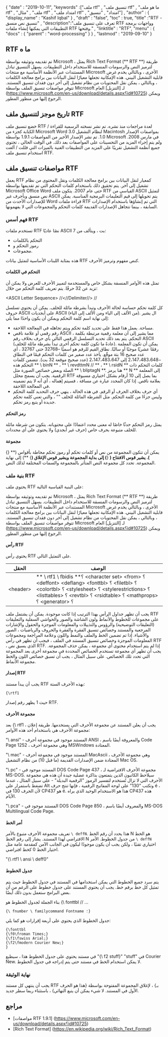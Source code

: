 {
  "date" : "2019-10-11",
  "keywords" :["ملف rtf" , "تنسيق ملف rtf" , "ما هو ملف rtf" , "ملف" , "مثال rtf" , "امتداد ملف rtf" , "امتداد" , "تنسيق"] ,
  "author" : {
    "display_name" : "Kashif Iqbal"
} ,
  "draft" : "false",
  "toc" : true,
  "title" :"RTF - تنسيق نص منسق" ,
  "description":"تعرف على تنسيق ملف RTF وواجهات برمجة التطبيقات التي يمكنها إنشاء ملفات RTF وفتحها." ,
  "linktitle" : "RTF",
  "menu" : {
    "docs" : {
      "parent" : "word-processing"
}
} ,
  "lastmod" : "2019-09-10"
}

## RTF ما ه

تم تقديمه وتوثيقه بواسطة Microsoft ، يمثل Rich Text Format (** RTF **) طريقة لترميز النص والرسومات المنسقة للاستخدام داخل التطبيقات. يسهل التنسيق تبادل المستندات عبر الأنظمة الأساسية مع منتجات Microsoft الأخرى ، وبالتالي يخدم غرض قابلية التشغيل البيني. هذه الإمكانية تجعلها معيارًا لنقل البيانات بين برامج معالجة الكلمات ، وبالتالي ، يمكن نقل المحتويات من نظام تشغيل إلى آخر دون فقدان تنسيق المستند. تتوفر مواصفات تنسيق الملف بواسطة Microsoft لـ [التنزيل] العام (https://www.microsoft.com/en-us/download/details.aspx؟id#10725) ويمكن الرجوع إليها من منظور المطور.

## تاريخ موجز لتنسيق ملف RTF ##

خضع تنسيق ملف RTF لعدة مراجعات منذ نشره. تم نشر نسخته الرسمية للقراءة / الكتابة كجزء من Microsoft Word 3.0 لنظام التشغيل Macintosh بمواصفات الإصدار 1.0. تم نشر الإصدار الأخير من المواصفات 1.9.1 بواسطة Microsoft في مارس 2008. ولم يتم إجراء المزيد من التحسينات على المواصفات بعد ذلك. في الوقت الحالي ، تحتوي جميع أنظمة التشغيل تقريبًا على المزيد من التطبيقات الغنية بالميزات التي قللت / ألغت استخدام تنسيق ملف RTF.

## مواصفات تنسيق ملف RTF ##

يعمل RTF كمعيار لنقل البيانات بين برامج معالجة الكلمات ونقل المحتوى من نظام تشغيل إلى آخر. يتم تحقيق ذلك باستخدام كلمات التحكم التي تم تقديمها بواسطة Microsoft Office Word حتى عام 2007. يتكون ملف RTF القياسي من ASCII لتمثيل نص منسق وبأحرف غير ASCII يتم تحويلها إلى قيم التعليمات البرمجية المناسبة. يمكن للإصدارات الأحدث من Word قراءة ملفات RTF التي تم إنشاؤها باستخدام الإصدارات السابقة ، بينما تتجاهل الإصدارات القديمة كلمات التحكم والمجموعات التي لا يفهمونها.

### فهم أسس RTF ###

تستخدم ملفات RTF نصًا عاديًا ASCII 7 بت ، ويتألف من:

* التحكم بالكلمات
* رموز التحكم و
* مجموعات.

هذه بمثابة اللبنات الأساسية لتمثيل بيانات RTF كنص مفهوم وترميز الأحرف.

#### التحكم في الكلمات ####

تمثل هذه الأوامر المنسقة بشكل خاص والمستخدمة لتمييز الأحرف للعرض ولا يمكن أن تزيد عن 32 حرفًا. يتم تعريف كلمة التحكم من خلال:

\<ASCII Letter Sequence> //<//Delimiter//> //

كل كلمة تحكم حساسة لحالة الأحرف وتبدأ بشرطة مائلة للخلف. يمكن أن يحتوي تسلسل حروف ASCII على أبجديات ASCII (من الألف إلى الياء ومن الألف إلى الياء). ال<Delimite> يشير إلى نهاية اسم كلمة التحكم ويمكن أن يكون واحدًا مما يلي:

* مساحة. يعمل هذا فقط على تحديد كلمة تحكم ويتم تجاهله في المعالجة اللاحقة.
* رقم رقمي أو علامة ناقص ASCII ، مما يشير إلى أن معلمة رقمية مرتبطة بكلمة التحكم. يتم بعد ذلك تحديد التسلسل الرقمي التالي بأي حرف بخلاف رقم ASCII (عادةً ما تكون كلمة تحكم أخرى تبدأ بشرطة مائلة للخلف). يمكن أن تكون المعلمة رقمًا عشريًا موجبًا أو سالبًا. نطاق القيم للرقم هو اسميًا –32768 حتى 32767 ، أي عدد صحيح 16 بتة موقّع. يأخذ عدد صغير من كلمات التحكم قيمًا في النطاق −2،147،483،648 إلى 2،147،483،647 (عدد صحيح موقعة 32 بت). تتضمن كلمات التحكم هذه ** \ binN ** ، ** \ revdttmN // ** ، ** \ rsidN ** كلمات التحكم ذات الصلة وبعض خصائص الصورة مثل ** \ bliptagN **. هنا يرمز ** N ** إلى المعلمة الرقمية. يجب أن يسمح محلل RTF بما يصل إلى 10 أرقام بشكل اختياري مسبوقة بعلامة ناقص. إذا كان المحدد عبارة عن مسافة ، فسيتم إهماله ، أي أنه لا يتم تضمينه في المعالجة اللاحقة.
* أي حرف بخلاف الحرف أو الرقم. في هذه الحالة ، ينهي حرف التحديد كلمة التحكم وليس جزءًا من كلمة التحكم. مثل الشرطة المائلة للخلف "\" ، والتي تعني كلمة تحكم جديدة أو يتبع رمز تحكم.

#### رمز التحكم ####

يمثل رمز التحكم حدثًا خاصًا له معنى محدد اعتمادًا على محتوياته. يتكون من شرطة مائلة للخلف متبوعة بحرف خاص (حرف غير أبجدي) ولا يحتوي على أي محددات.

#### مجموعة ####

يمكن أن تتكون المجموعة من نص أو كلمات تحكم أو رموز تحكم محاطة بأقواس (** {} **). يشير قوس الافتتاح (** {**) إلى بداية المجموعة ويشير قوس الإغلاق (**} **) إلى نهاية المجموعة. تحدد كل مجموعة النص المتأثر بالمجموعة والسمات المختلفة لذلك النص.

### بنية ملف RTF ###

يحتوي ملف RTF على البنية القياسية التالية:

تم تقديمه وتوثيقه بواسطة Microsoft ، يمثل Rich Text Format (** RTF **) طريقة لترميز النص والرسومات المنسقة للاستخدام داخل التطبيقات. يسهل التنسيق تبادل المستندات عبر الأنظمة الأساسية مع منتجات Microsoft الأخرى ، وبالتالي يخدم غرض قابلية التشغيل البيني. هذه الإمكانية تجعلها معيارًا لنقل البيانات بين برامج معالجة الكلمات ، وبالتالي ، يمكن نقل المحتويات من نظام تشغيل إلى آخر دون فقدان تنسيق المستند. تتوفر مواصفات تنسيق الملف بواسطة Microsoft لـ [التنزيل] العام (https://www.microsoft.com/en-us/download/details.aspx؟id#10725) ويمكن الرجوع إليها من منظور المطور.

#### رأس RTF ####

يحتوي رأس RTF على التمثيل التالي.

| الحقل | الوصف
---|---|
| \<header> | ** \ rtf1 \ fbidis **؟ \<character set> \<from> ؟ \<deffont> \<deflang> \<fonttbl> ؟ \<filetbl> ؟ \<colortbl> ؟ \<stylesheet> ؟ \<stylerestrictions> ؟ \<listtables> ؟ \<revtbl> ؟ \<rsidtable> ؟ \<mathprops> ؟ \<generator> ؟

يجب أن تظهر جداول الرأس بهذا الترتيب إذا كانت موجودة. يمكن أن يشتمل ملف RTF على مجموعات للخطوط والأنماط ولون الشاشة والصور والحواشي السفلية والتعليقات (التعليقات التوضيحية) والرؤوس والتذييلات والمعلومات الموجزة والحقول والإشارات المرجعية والمستند وخصائص تنسيق الفقرة والفقرة والحروف والرياضيات ، الصور والأشياء. إذا تم تضمين الخط والملف والنمط واللون وعلامة المراجعة ومجموعات المعلومات الموجزة وخصائص تنسيق المستند في الملف ، فيجب أن تظهر في رأس RTF ، الذي يسبق نص RTF. إذا لم يتم استخدام محتوى أي مجموعة ، يمكن حذف المجموعة. يجب أن تظهر أي مجموعة تستخدم الخصائص المحددة في مجموعة أخرى بعد المجموعة التي تحدد تلك الخصائص. على سبيل المثال ، يجب أن تسبق خصائص اللون والخط مجموعة الأنماط.

#### إصدار RTF ####

يجب أن يبدأ مستند RTF بهذه الأحرف الستة:

```
{\rtf1
```
حيث 1 يظهر رقم إصدار RTF.

#### مجموعة الأحرف ####

بعد {\ rtf1 ، يجب أن يعلن المستند عن مجموعة الأحرف التي يستخدمها. طريقة إعلان مجموعة الأحرف هي باستخدام أحد هذه الأوامر:

"\ ansi" - المستند موجود في مجموعة أحرف ANSI ، والمعروفة أيضًا باسم Code Page 1252 ، وهي مجموعة أحرف MSWindows المعتادة.

"\ mac" - المستند موجود في مجموعة أحرف MacAscii ، وهي مجموعة الأحرف المعتادة ضمن الإصدارات القديمة (ما قبل 10) من نظام التشغيل Mac OS.

"\ pc" - المستند موجود في DOS Code Page 437 ، مجموعة الأحرف الافتراضية لـ MS-DOS. سيلاحظ الكاتبون الذين يتمتعون بذاكرة عضلية جيدة أن هذه هي مجموعة الأحرف التي لا تزال تُستخدم لتفسير الرموز "الرقمية البديلة" - على سبيل المثال ، عندما تضغط باستمرار على Alt وتكتب "130" على لوحة المفاتيح الرقمية ، فإنها تنتج حرف é ، لأن الحرف 130 في CP437 هو é. هذا هو الاستخدام الوحيد الذي يراه CP437 هذه الأيام.

"\ pca" - المستند موجود في DOS Code Page 850 ، والمعروف أيضًا باسم MS-DOS Multilingual Code Page.

#### أمر الخط ####

تعريف مجموعة الأحرف متبوع بالأمر `\ deffN`. هذا يحدد أن رقم الخط N هو الخط الافتراضي لهذا المستند. يشار إلى رقم الخط N من جدول الخطوط. الأمر `\ deffN` اختياري تقنيًا ، ولكن يجب أن يكون موجودًا ليكون في الجانب الآمن كمقدمة عامة مثل اختيار الخط 0 كخط افتراضي.

"{\ rtf1 \ ansi \ deff0"

#### جدول الخطوط ####

يتم سرد جميع الخطوط التي يمكن استخدامها في المستند في جدول الخطوط حيث يتم تمثيل كل خط برقم خط. يجب أن يحتوي المستند على جدول خطوط على الرغم من أن بعض البرامج ستعمل بدون ذلك أيضًا.

بناء الجملة لجدول الخطوط هو {\ fonttbl // ...

`{\ fnumber \ familycommand Fontname ؛}`

جدول الخطوط الذي يحتوي على أربعة إقرارات هو كما يلي:

```
{\fonttbl
{\f0\froman Times;}
{\f1\fswiss Arial;}
{\f2\fmodern Courier New;}
}
```

في مستند يحتوي على جدول الخطوط هذا ، سيطبع "{\ f2 stuff}" "stuff" في Courier New. لا يمكن استخدام الخط في مستند حتى يتم إدراجه في جدول الخطوط.

### نهاية الوثيقة ###

يجب أن ينتهي كل مستند RTF بـ} ، لإغلاق المجموعة المفتوحة بواسطة {هذا هو الحرف الأول في المستند. لا شيء يمكن أن يتبع النهائي} ، باستثناء ربما سطر جديد.

## مراجع ##

* [مواصفات RTF 1.9.1] (https://www.microsoft.com/en-us/download/details.aspx؟id#10725)
* [Rich Text Format] (https://en.wikipedia.org/wiki/Rich_Text_Format)

